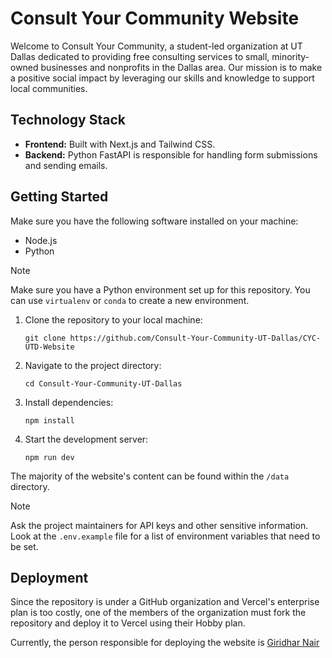 # Consult Your Community Website

Welcome to Consult Your Community, a student-led organization at UT Dallas dedicated to providing free consulting services to small, minority-owned businesses and nonprofits in the Dallas area. Our mission is to make a positive social impact by leveraging our skills and knowledge to support local communities.

## Technology Stack

- **Frontend:** Built with Next.js and Tailwind CSS. 
- **Backend:** Python FastAPI is responsible for handling form submissions and sending emails.

## Getting Started

Make sure you have the following software installed on your machine:

-   Node.js
-   Python

> [!NOTE]  
> Make sure you have a Python environment set up for this repository. You can use `virtualenv` or `conda` to create a new environment.

1. Clone the repository to your local machine:
   ```
   git clone https://github.com/Consult-Your-Community-UT-Dallas/CYC-UTD-Website
   ```

2. Navigate to the project directory:
   ```
   cd Consult-Your-Community-UT-Dallas
   ```

3. Install dependencies:
   ```
   npm install
   ```

4. Start the development server:
   ```
   npm run dev
   ```

The majority of the website's content can be found within the `/data` directory.

> [!NOTE]  
> Ask the project maintainers for API keys and other sensitive information. Look at the `.env.example` file for a list of environment variables that need to be set.

## Deployment

Since the repository is under a GitHub organization and Vercel's enterprise plan is too costly, one of the members of the organization must fork the repository and deploy it to Vercel using their Hobby plan.

Currently, the person responsible for deploying the website is [Giridhar Nair](https://github.com/GiridharRNair/CYC-UTD-Website/tree/main)